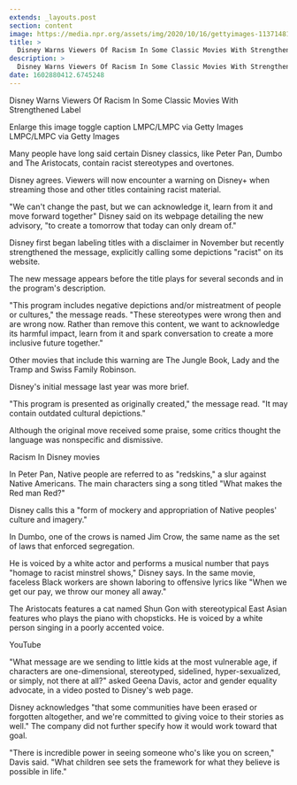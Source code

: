 ```yaml
--- 
extends: _layouts.post 
section: content 
image: https://media.npr.org/assets/img/2020/10/16/gettyimages-1137148175_wide-3cb866846c146127c31470df13342d7cd29240f2.jpg?s=1400 
title: > 
  Disney Warns Viewers Of Racism In Some Classic Movies With Strengthened Label 
description: > 
  Disney Warns Viewers Of Racism In Some Classic Movies With Strengthened LabelEnlarge this image toggle caption LMPC/LMPC via Getty Images LMPC/LMPC via Getty ImagesMany people have long said certain Disney classics, like Peter Pan, Dumbo and The Aristocats, contain racist stereotypes and overtones.Viewers will now encounter a warning on Disney+ when streaming those and other titles containing racist material.Disney first began labeling titles with a disclaimer in November but recently strengthened the message, explicitly calling some depictions "racist" on its website.Racism In Disney moviesIn Peter Pan, Native people are referred to as "redskins," a slur against Native Americans.He is voiced by a white actor and performs a musical number that pays "homage to racist minstrel shows," Disney says. 
date: 1602880412.6745248 
--- 
```

Disney Warns Viewers Of Racism In Some Classic Movies With Strengthened Label

Enlarge this image toggle caption LMPC/LMPC via Getty Images LMPC/LMPC via Getty Images

Many people have long said certain Disney classics, like Peter Pan, Dumbo and The Aristocats, contain racist stereotypes and overtones.

Disney agrees. Viewers will now encounter a warning on Disney+ when streaming those and other titles containing racist material.

"We can't change the past, but we can acknowledge it, learn from it and move forward together" Disney said on its webpage detailing the new advisory, "to create a tomorrow that today can only dream of."

Disney first began labeling titles with a disclaimer in November but recently strengthened the message, explicitly calling some depictions "racist" on its website.

The new message appears before the title plays for several seconds and in the program's description.

"This program includes negative depictions and/or mistreatment of people or cultures," the message reads. "These stereotypes were wrong then and are wrong now. Rather than remove this content, we want to acknowledge its harmful impact, learn from it and spark conversation to create a more inclusive future together."

Other movies that include this warning are The Jungle Book, Lady and the Tramp and Swiss Family Robinson.

Disney's initial message last year was more brief.

"This program is presented as originally created," the message read. "It may contain outdated cultural depictions."

Although the original move received some praise, some critics thought the language was nonspecific and dismissive.

Racism In Disney movies

In Peter Pan, Native people are referred to as "redskins," a slur against Native Americans. The main characters sing a song titled "What makes the Red man Red?"

Disney calls this a "form of mockery and appropriation of Native peoples' culture and imagery."

In Dumbo, one of the crows is named Jim Crow, the same name as the set of laws that enforced segregation.

He is voiced by a white actor and performs a musical number that pays "homage to racist minstrel shows," Disney says. In the same movie, faceless Black workers are shown laboring to offensive lyrics like "When we get our pay, we throw our money all away."

The Aristocats features a cat named Shun Gon with stereotypical East Asian features who plays the piano with chopsticks. He is voiced by a white person singing in a poorly accented voice.

YouTube

"What message are we sending to little kids at the most vulnerable age, if characters are one-dimensional, stereotyped, sidelined, hyper-sexualized, or simply, not there at all?" asked Geena Davis, actor and gender equality advocate, in a video posted to Disney's web page.

Disney acknowledges "that some communities have been erased or forgotten altogether, and we're committed to giving voice to their stories as well." The company did not further specify how it would work toward that goal.

"There is incredible power in seeing someone who's like you on screen," Davis said. "What children see sets the framework for what they believe is possible in life."